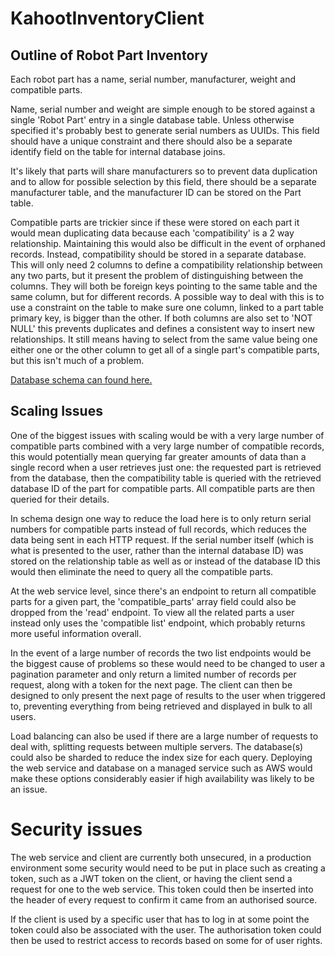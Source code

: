 # KahootInventoryClient

## Outline of Robot Part Inventory

Each robot part has a name, serial number, manufacturer, weight and compatible parts.

Name, serial number and weight are simple enough to be stored against a single 'Robot Part' entry in a single database table. Unless otherwise specified it's probably best to generate serial numbers as UUIDs. This field should have a unique constraint and there should also be a separate identify field on the table for internal database joins.

It's likely that parts will share manufacturers so to prevent data duplication and to allow for possible selection by this field, there should be a separate manufacturer table, and the manufacturer ID can be stored on the Part table.

Compatible parts are trickier since if these were stored on each part it would mean duplicating data because each 'compatibility' is a 2 way relationship. Maintaining this would also be difficult in the event of orphaned records. Instead, compatibility should be stored in a separate database. This will only need 2 columns to define a compatibility relationship between any two parts, but it present the problem of distinguishing between the columns. They will both be foreign keys pointing to the same table and the same column, but for different records. A possible way to deal with this is to use a constraint on the table to make sure one column, linked to a part table primary key, is bigger than the other. If both columns are also set to 'NOT NULL' this prevents duplicates and defines a consistent way to insert new relationships. It still means having to select from the same value being one either one or the other column to get all of a single part's compatible parts, but this isn't much of a problem.

[Database schema can found here.](https://github.com/MartinElgie/KahootRobotParts/blob/master/RobotPartsServer/src/sql/RobotInventorySchema.sql)

## Scaling Issues
One of the biggest issues with scaling would be with a very large number of compatible parts combined with a very large number of compatible records, this would potentially mean querying far greater amounts of data than a single record when a user retrieves just one: the requested part is retrieved from the database, then the compatibility table is queried with the retrieved database ID of the part for compatible parts. All compatible parts are then queried for their details.

In schema design one way to reduce the load here is to only return serial numbers for compatible parts instead of full records, which reduces the data being sent in each HTTP request. If the serial number itself (which is what is presented to the user, rather than the internal database ID) was stored on the relationship table as well as or instead of the database ID this would then eliminate the need to query all the compatible parts.

At the web service level, since there's an endpoint to return all compatible parts for a given part, the 'compatible_parts' array field could also be dropped from the 'read' endpoint. To view all the related parts a user instead only uses the 'compatible list' endpoint, which probably returns more useful information overall.

In the event of a large number of records the two list endpoints would be the biggest cause of problems so these would need to be changed to user a pagination parameter and only return a limited number of records per request, along with a token for the next page. The client can then be designed to only present the next page of results to the user when triggered to, preventing everything from being retrieved and displayed in bulk to all users.  

Load balancing can also be used if there are a large number of requests to deal with, splitting requests between multiple servers. The database(s) could also be sharded to reduce the index size for each query. Deploying the web service and database on a managed service such as AWS would make these options considerably easier if high availability was likely to be an issue. 

# Security issues
The web service and client are currently both unsecured, in a production environment some security would need to be put in place such as creating a token, such as a JWT token on the client, or having the client send a request for one to the web service. This token could then be inserted into the header of every request to confirm it came from an authorised source.

If the client is used by a specific user that has to log in at some point the token could also be associated with the user. The authorisation token could then be used to restrict access to records based on some for of user rights.
